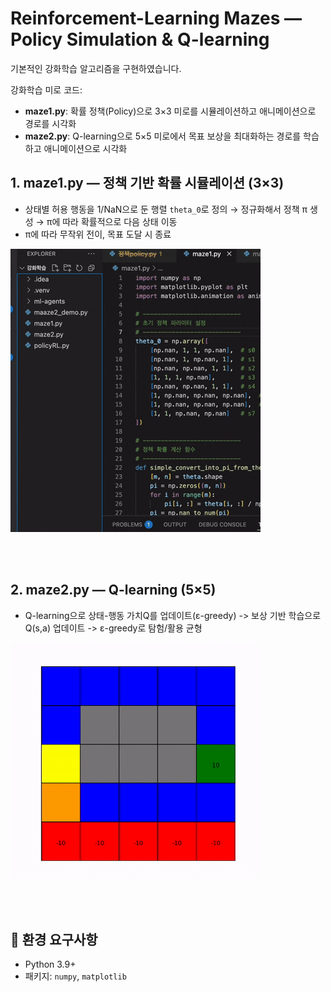 # Reinforcement-Learning Mazes — Policy Simulation & Q-learning
기본적인 강화학습 알고리즘을 구현하였습니다.


강화학습 미로 코드:
- **maze1.py**: 확률 정책(Policy)으로 3×3 미로를 시뮬레이션하고 애니메이션으로 경로를 시각화
- **maze2.py**: Q-learning으로 5×5 미로에서 목표 보상을 최대화하는 경로를 학습하고 애니메이션으로 시각화


## 1. maze1.py — 정책 기반 확률 시뮬레이션 (3×3)
- 상태별 허용 행동을 1/NaN으로 둔 행렬 `theta_0`로 정의 → 정규화해서 정책 π 생성 → π에 따라 확률적으로 다음 상태 이동
- π에 따라 무작위 전이, 목표 도달 시 종료


![Maze1 Demo](https://github.com/0weny/Reinforcement-Learning/blob/main/static/maze1.gif?raw=true)


<br/>
<br/>

## 2. maze2.py — Q-learning (5×5)
- Q-learning으로 상태-행동 가치Q를 업데이트(ε-greedy)
  -> 보상 기반 학습으로 Q(s,a) 업데이트
  -> ε-greedy로 탐험/활용 균형

![Maze2 Demo](https://github.com/0weny/Reinforcement-Learning/blob/main/static/maze2.gif?raw=true)

<br/><br/>
## 🔧 환경 요구사항
- Python 3.9+ 
- 패키지: `numpy`, `matplotlib`




